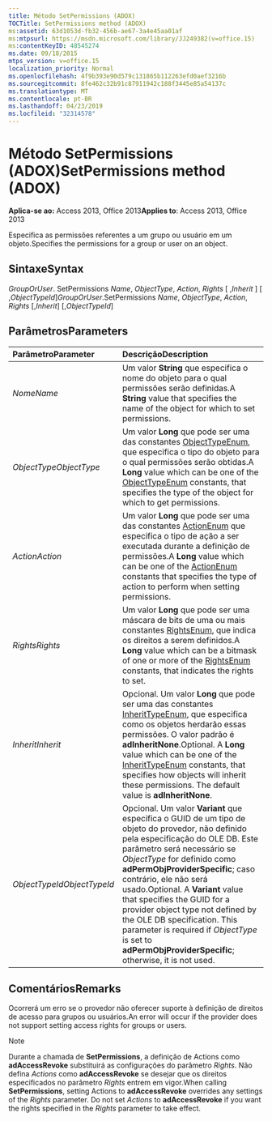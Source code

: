 ```yaml
---
title: Método SetPermissions (ADOX)
TOCTitle: SetPermissions method (ADOX)
ms:assetid: 63d1053d-fb32-456b-ae67-3a4e45aa01af
ms:mtpsurl: https://msdn.microsoft.com/library/JJ249382(v=office.15)
ms:contentKeyID: 48545274
ms.date: 09/18/2015
mtps_version: v=office.15
localization_priority: Normal
ms.openlocfilehash: 4f9b393e90d579c131865b112263efd0aef3216b
ms.sourcegitcommit: 8fe462c32b91c87911942c188f3445e85a54137c
ms.translationtype: MT
ms.contentlocale: pt-BR
ms.lasthandoff: 04/23/2019
ms.locfileid: "32314578"
---
```

# <a name="setpermissions-method-adox"></a><span data-ttu-id="9a939-102">Método SetPermissions (ADOX)</span><span class="sxs-lookup"><span data-stu-id="9a939-102">SetPermissions method (ADOX)</span></span>

<span data-ttu-id="9a939-103">**Aplica-se ao:** Access 2013, Office 2013</span><span class="sxs-lookup"><span data-stu-id="9a939-103">**Applies to**: Access 2013, Office 2013</span></span>

<span data-ttu-id="9a939-104">Especifica as permissões referentes a um grupo ou usuário em um objeto.</span><span class="sxs-lookup"><span data-stu-id="9a939-104">Specifies the permissions for a group or user on an object.</span></span>

## <a name="syntax"></a><span data-ttu-id="9a939-105">Sintaxe</span><span class="sxs-lookup"><span data-stu-id="9a939-105">Syntax</span></span>

<span data-ttu-id="9a939-106">*GroupOrUser*. SetPermissions *Name*, *ObjectType*, *Action*, *Rights* \[ ,*Inherit* \] \[ ,*ObjectTypeId*\]</span><span class="sxs-lookup"><span data-stu-id="9a939-106">*GroupOrUser*.SetPermissions *Name*, *ObjectType*, *Action*, *Rights* \[,*Inherit*\] \[,*ObjectTypeId*\]</span></span>

## <a name="parameters"></a><span data-ttu-id="9a939-107">Parâmetros</span><span class="sxs-lookup"><span data-stu-id="9a939-107">Parameters</span></span>

|<span data-ttu-id="9a939-108">Parâmetro</span><span class="sxs-lookup"><span data-stu-id="9a939-108">Parameter</span></span>|<span data-ttu-id="9a939-109">Descrição</span><span class="sxs-lookup"><span data-stu-id="9a939-109">Description</span></span>|
|:--------|:----------|
|<span data-ttu-id="9a939-110">*Nome*</span><span class="sxs-lookup"><span data-stu-id="9a939-110">*Name*</span></span> |<span data-ttu-id="9a939-111">Um valor **String** que especifica o nome do objeto para o qual permissões serão definidas.</span><span class="sxs-lookup"><span data-stu-id="9a939-111">A **String** value that specifies the name of the object for which to set permissions.</span></span>|
|<span data-ttu-id="9a939-112">*ObjectType*</span><span class="sxs-lookup"><span data-stu-id="9a939-112">*ObjectType*</span></span> |<span data-ttu-id="9a939-113">Um valor **Long** que pode ser uma das constantes [ObjectTypeEnum](objecttypeenum.md), que especifica o tipo do objeto para o qual permissões serão obtidas.</span><span class="sxs-lookup"><span data-stu-id="9a939-113">A **Long** value which can be one of the [ObjectTypeEnum](objecttypeenum.md) constants, that specifies the type of the object for which to get permissions.</span></span>|
|<span data-ttu-id="9a939-114">*Action*</span><span class="sxs-lookup"><span data-stu-id="9a939-114">*Action*</span></span> |<span data-ttu-id="9a939-115">Um valor **Long** que pode ser uma das constantes [ActionEnum](actionenum.md) que especifica o tipo de ação a ser executada durante a definição de permissões.</span><span class="sxs-lookup"><span data-stu-id="9a939-115">A **Long** value which can be one of the [ActionEnum](actionenum.md) constants that specifies the type of action to perform when setting permissions.</span></span>|
|<span data-ttu-id="9a939-116">*Rights*</span><span class="sxs-lookup"><span data-stu-id="9a939-116">*Rights*</span></span> |<span data-ttu-id="9a939-117">Um valor **Long** que pode ser uma máscara de bits de uma ou mais constantes [RightsEnum](rightsenum.md), que indica os direitos a serem definidos.</span><span class="sxs-lookup"><span data-stu-id="9a939-117">A **Long** value which can be a bitmask of one or more of the [RightsEnum](rightsenum.md) constants, that indicates the rights to set.</span></span>|
|<span data-ttu-id="9a939-118">*Inherit*</span><span class="sxs-lookup"><span data-stu-id="9a939-118">*Inherit*</span></span> |<span data-ttu-id="9a939-p101">Opcional. Um valor **Long** que pode ser uma das constantes [InheritTypeEnum](inherittypeenum.md), que especifica como os objetos herdarão essas permissões. O valor padrão é **adInheritNone**.</span><span class="sxs-lookup"><span data-stu-id="9a939-p101">Optional. A **Long** value which can be one of the [InheritTypeEnum](inherittypeenum.md) constants, that specifies how objects will inherit these permissions. The default value is **adInheritNone**.</span></span>|
|<span data-ttu-id="9a939-122">*ObjectTypeId*</span><span class="sxs-lookup"><span data-stu-id="9a939-122">*ObjectTypeId*</span></span> |<span data-ttu-id="9a939-p102">Opcional. Um valor **Variant** que especifica o GUID de um tipo de objeto do provedor, não definido pela especificação do OLE DB. Este parâmetro será necessário se *ObjectType* for definido como **adPermObjProviderSpecific**; caso contrário, ele não será usado.</span><span class="sxs-lookup"><span data-stu-id="9a939-p102">Optional. A **Variant** value that specifies the GUID for a provider object type not defined by the OLE DB specification. This parameter is required if *ObjectType* is set to **adPermObjProviderSpecific**; otherwise, it is not used.</span></span>|

## <a name="remarks"></a><span data-ttu-id="9a939-126">Comentários</span><span class="sxs-lookup"><span data-stu-id="9a939-126">Remarks</span></span>

<span data-ttu-id="9a939-127">Ocorrerá um erro se o provedor não oferecer suporte à definição de direitos de acesso para grupos ou usuários.</span><span class="sxs-lookup"><span data-stu-id="9a939-127">An error will occur if the provider does not support setting access rights for groups or users.</span></span>

> [!NOTE]
> <span data-ttu-id="9a939-p103">Durante a chamada de **SetPermissions**, a definição de Actions como **adAccessRevoke** substituirá as configurações do parâmetro *Rights*. Não defina *Actions* como **adAccessRevoke** se desejar que os direitos especificados no parâmetro *Rights* entrem em vigor.</span><span class="sxs-lookup"><span data-stu-id="9a939-p103">When calling **SetPermissions**, setting Actions to **adAccessRevoke** overrides any settings of the *Rights* parameter. Do not set *Actions* to **adAccessRevoke** if you want the rights specified in the *Rights* parameter to take effect.</span></span>


